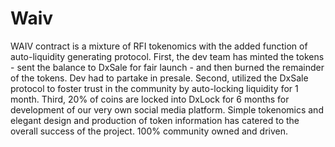 # Waiv

WAIV contract is a mixture of RFI tokenomics with the added function of auto-liquidity generating protocol. First, the dev team has minted the tokens - sent the balance to DxSale for fair launch - and then burned the remainder of the tokens. Dev had to partake in presale. Second, utilized the DxSale protocol to foster trust in the community by auto-locking liquidity for 1 month. Third, 20% of coins are locked into DxLock for 6 months for development of our very own social media platform. Simple tokenomics and elegant design and production of token information has catered to the overall success of the project. 100% community owned and driven. 
